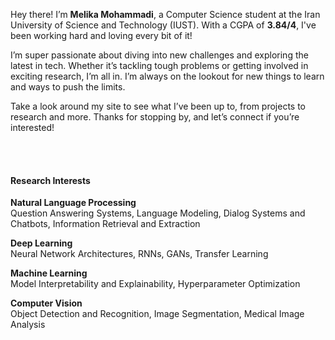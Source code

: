 Hey there! I’m **Melika Mohammadi**, a Computer Science student at the Iran University of Science and Technology (IUST). With a CGPA of **3.84/4**, I've been working hard and loving every bit of it!

I’m super passionate about diving into new challenges and exploring the latest in tech. Whether it’s tackling tough problems or getting involved in exciting research, I’m all in. I’m always on the lookout for new things to learn and ways to push the limits.

Take a look around my site to see what I’ve been up to, from projects to research and more. Thanks for stopping by, and let’s connect if you’re interested!

<br><br>

#### Research Interests
**Natural Language Processing**
<br>
Question Answering Systems, Language Modeling, Dialog Systems and Chatbots, Information Retrieval and Extraction
<br>

**Deep Learning**
<br>
Neural Network Architectures, RNNs, GANs, Transfer Learning
<br>

**Machine Learning**
<br>
Model Interpretability and Explainability, Hyperparameter Optimization
<br>

**Computer Vision**
<br>
Object Detection and Recognition, Image Segmentation, Medical Image Analysis


